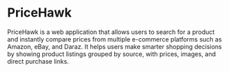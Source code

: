 # PriceHawk
PriceHawk is a web application that allows users to search for a product and instantly compare prices from multiple e-commerce platforms such as Amazon, eBay, and Daraz. It helps users make smarter shopping decisions by showing product listings grouped by source, with prices, images, and direct purchase links.

